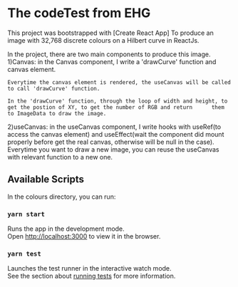 # The codeTest from EHG

This project was bootstrapped with [Create React App] To produce an image with 32,768 discrete colours on a Hilbert curve in ReactJs.

In the project, there are two main components to produce this image.
 1)Canvas: in the Canvas component, I write a 'drawCurve' function and canvas element.
 
    Everytime the canvas element is rendered, the useCanvas will be called to call 'drawCurve' function.
    
    In the 'drawCurve' function, through the loop of width and height, to get the postion of XY, to get the number of RGB and return      them to ImageData to draw the image.
    
 2)useCanvas: in the useCanvas component, I write hooks with useRef(to access the canvas element) and useEffect(wait the component      did mount properly before get the real canvas, otherwise will be null in the case). Everytime you want to draw a new image, you       can reuse the useCanvas with relevant function to a new one.

## Available Scripts

In the colours directory, you can run:

### `yarn start`

Runs the app in the development mode.\
Open [http://localhost:3000](http://localhost:3000) to view it in the browser.

### `yarn test`

Launches the test runner in the interactive watch mode.\
See the section about [running tests](https://facebook.github.io/create-react-app/docs/running-tests) for more information.




